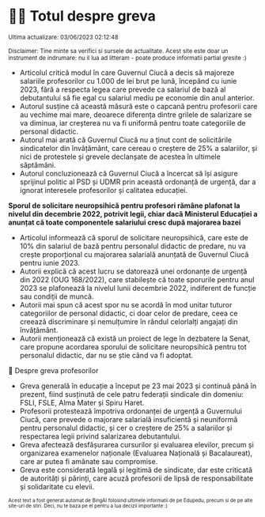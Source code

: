 # 👩‍🏫 Totul despre greva
<sub>Ultima actualizare: 03/06/2023 02:12:48</sub>

<sub>Disclaimer: Tine minte sa verifici si sursele de actualitate. Acest site este doar un instrument de indrumare: nu il lua ad litteram - poate produce informatii partial gresite :)</sub>
- Articolul critică modul în care Guvernul Ciucă a decis să majoreze salariile profesorilor cu 1.000 de lei brut pe lună, începând cu iunie 2023, fără a respecta legea care prevede ca salariul de bază al debutantului să fie egal cu salariul mediu pe economie din anul anterior.
- Autorul susține că această măsură este o capcană pentru profesorii care au vechime mai mare, deoarece diferența dintre grilele de salarizare se va diminua, iar creșterea nu va fi uniformă pentru toate categoriile de personal didactic.
- Autorul mai arată că Guvernul Ciucă nu a ținut cont de solicitările sindicatelor din învățământ, care cereau o creștere de 25% a salariilor, și nici de protestele și grevele declanșate de acestea în ultimele săptămâni.
- Autorul concluzionează că Guvernul Ciucă a încercat să își asigure sprijinul politic al PSD și UDMR prin această ordonanță de urgență, dar a ignorat interesele profesorilor și calitatea educației.

**Sporul de solicitare neuropsihică pentru profesori rămâne plafonat la nivelul din decembrie 2022, potrivit legii, chiar dacă Ministerul Educației a anunțat că toate componentele salariului cresc după majorarea bazei**
- Articolul informează că sporul de solicitare neuropsihică, care este de 10% din salariul de bază pentru personalul didactic de predare, nu va crește proporțional cu majorarea salarială anunțată de Guvernul Ciucă pentru iunie 2023.
- Autorii explică că acest lucru se datorează unei ordonanțe de urgență din 2022 (OUG 168/2022), care stabilește că toate sporurile pentru anul 2023 se plafonează la nivelul lunii decembrie 2022, indiferent de funcție sau condiții de muncă.
- Autorii mai spun că acest spor nu se acordă în mod unitar tuturor categoriilor de personal didactic, ci doar celor de predare, ceea ce creează discriminare și nemulțumire în rândul celorlalți angajați din învățământ.
- Autorii menționează că există un proiect de lege în dezbatere la Senat, care propune acordarea sporului de solicitare neuropsihică pentru tot personalul didactic, dar nu se știe când va fi adoptat.

🏫 Despre greva profesorilor
- Greva generală în educație a început pe 23 mai 2023 și continuă până în prezent, fiind susținută de cele patru federații sindicale din domeniu: FSLI, FSLE, Alma Mater și Spiru Haret.
- Profesorii protestează împotriva ordonanței de urgență a Guvernului Ciucă, care prevede o majorare salarială insuficientă și neuniformă pentru personalul didactic, și cer o creștere de 25% a salariilor și respectarea legii privind salarizarea debutantului.
- Greva afectează desfășurarea cursurilor și evaluarea elevilor, precum și organizarea examenelor naționale (Evaluarea Națională și Bacalaureat), care ar putea fi amânate sau compromise.
- Greva este considerată legală și legitimă de sindicate, dar este criticată de autorități și părinți, care acuză profesorii de lipsă de responsabilitate și solidaritate cu elevii.


<sub><sub>Acest text a fost generat automat de BingAI folosind ultimele informatii de pe Edupedu, precum si de pe alte site-uri de stiri. Deci, nu te baza pe el pentru a lua decizii importante :)</sub></sub>